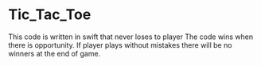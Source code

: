 # Tic_Tac_Toe
This code is written in swift that never loses to player
The code wins when there is opportunity. If player plays without mistakes there will be no winners at the end of game.